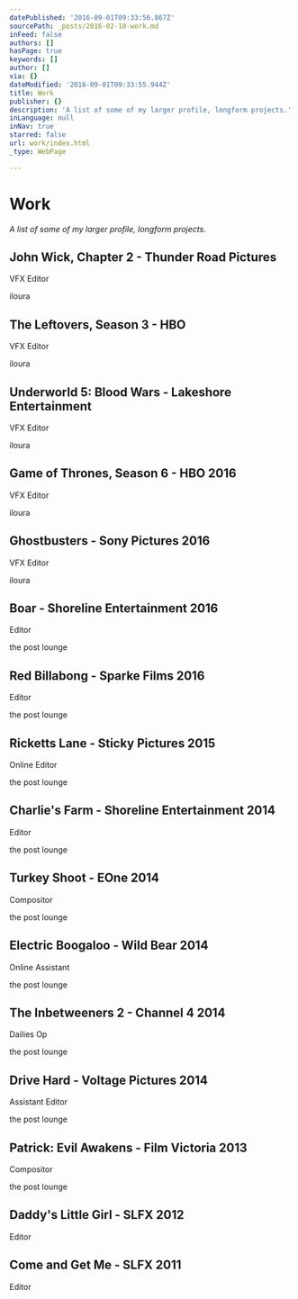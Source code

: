 ```yaml
---
datePublished: '2016-09-01T09:33:56.867Z'
sourcePath: _posts/2016-02-10-work.md
inFeed: false
authors: []
hasPage: true
keywords: []
author: []
via: {}
dateModified: '2016-09-01T09:33:55.944Z'
title: Work
publisher: {}
description: 'A list of some of my larger profile, longform projects.'
inLanguage: null
inNav: true
starred: false
url: work/index.html
_type: WebPage

---
```

# Work

_A list of some of my larger profile, longform projects_.

> 

## John Wick, Chapter 2 - Thunder Road Pictures

VFX Editor

iloura

## The Leftovers, Season 3 - HBO

VFX Editor

iloura

## Underworld 5: Blood Wars - Lakeshore Entertainment

VFX Editor

iloura

## Game of Thrones, Season 6 - HBO 2016

VFX Editor

iloura

## Ghostbusters - Sony Pictures 2016

VFX Editor

iloura

## Boar - Shoreline Entertainment 2016

Editor

the post lounge

## Red Billabong - Sparke Films 2016

Editor

the post lounge

## Ricketts Lane - Sticky Pictures 2015

Online Editor

the post lounge

## Charlie's Farm - Shoreline Entertainment 2014

Editor

the post lounge

## Turkey Shoot - EOne 2014

Compositor

the post lounge

## Electric Boogaloo - Wild Bear 2014

Online Assistant

the post lounge

## The Inbetweeners 2 - Channel 4 2014

Dailies Op

the post lounge

## Drive Hard - Voltage Pictures 2014

Assistant Editor

the post lounge

## Patrick: Evil Awakens - Film Victoria 2013

Compositor

the post lounge

## Daddy's Little Girl - SLFX 2012

Editor

## Come and Get Me - SLFX 2011

Editor